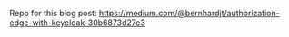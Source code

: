Repo for this blog post: https://medium.com/@bernhardjt/authorization-edge-with-keycloak-30b6873d27e3